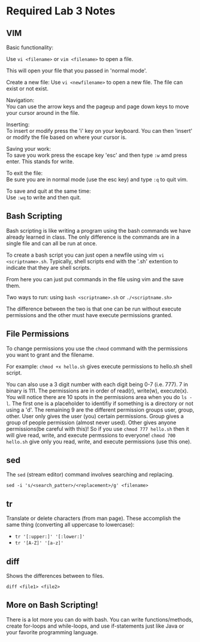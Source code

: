# Required Lab 3 Notes

## VIM
Basic functionality:  

Use ```vi <filename>``` or ```vim <filename>``` to open a file.

This will open your file that you passed in 'normal mode'.

Create a new file:
Use ```vi <newfilename>``` to open a new file. The file can exist or not exist.

Navigation:  
You can use the arrow keys and the pageup and page down keys to move your cursor around in the file.  

Inserting:  
To insert or modify press the 'i' key on your keyboard. You can then 'insert' or modify the file based on where your cursor is.

Saving your work:  
To save you work press the escape key 'esc' and then type ```:w``` amd press enter. This stands for write.  

To exit the file:  
Be sure you are in normal mode (use the esc key) and type ```:q``` to quit vim.

To save and quit at the same time:  
Use ```:wq``` to write and then quit.

## Bash Scripting
Bash scripting is like writing a program using the bash commands we have already learned in class. The only difference is the commands are in a single file and can all be run at once.

To create a bash script you can just open a newfile using vim ```vi <scriptname>.sh```. Typically, shell scripts end with the '.sh' extention to indicate that they are shell scripts.

From here you can just put commands in the file using vim and the save them.

Two ways to run: using ```bash <scriptname>.sh``` or ```./<scriptname.sh>```  

The difference between the two is that one can be run without execute permissions and the other must have execute permissions granted.

## File Permissions
To change permissions you use the ```chmod``` command with the permissions you want to grant and the filename.

For example: ```chmod +x hello.sh``` gives execute permissions to hello.sh shell script.

You can also use a 3 digit number with each digit being 0-7 (i.e. 777). 7 in binary is 111.
The permissions are in order of read(r), write(w), execute(x). You will notice there are 10 spots in the permissions area when you do ```ls -l```. The first one is a placeholder to identifiy if something is a directory or not using a 'd'. The remaining 9 are the different permission groups user, group, other. User only gives the user (you) certain permissions. Group gives a group of people permission (almost never used). Other gives anyone permissions(be careful with this)! So if you use ```chmod 777 hello.sh``` then it will give read, write, and execute permssions to everyone! ```chmod 700 hello.sh``` give only you read, write, and execute permissions (use this one).

## sed
The ```sed``` (stream editor) command involves searching and replacing.

```sed -i 's/<search_patter>/<replacement>/g' <filename>```

## tr
Translate or delete characters (from man page).
These accomplish the same thing (converting all uppercase to lowercase):  
- ```tr '[:upper:]' '[:lower:]'```
- ```tr '[A-Z]' '[a-z]'```


## diff
Shows the differences between to files.

```diff <file1> <file2>```

## More on Bash Scripting!
There is a lot more you can do with bash. You can write functions/methods, create for-loops and while-loops, and use if-statements just like Java or your favorite programming language.
